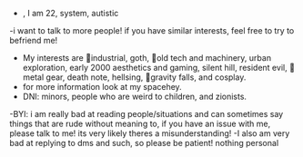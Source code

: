 - , I am 22, system, autistic

-i want to talk to more people! if you have similar interests, feel free to try to befriend me!



- My interests are 🤍industrial, goth, 🤍old tech and machinery, urban exploration, early 2000 aesthetics and gaming, silent hill, resident evil, 🤍metal gear, death note, hellsing, 🤍gravity falls, and cosplay.
- for more information look at my spacehey. 
- DNI: minors, people who are weird to children, and zionists.
  
-BYI: i am really bad at reading people/situations and can sometimes say things that are rude without meaning to, if you have an issue with me, please talk to me! its very likely theres a misunderstanding!
-I also am very bad at replying to dms and such, so please be patient! nothing personal

<!---
industrialgoth/industrialgoth is a ✨ special ✨ repository because its `README.md` (this file) appears on your GitHub profile.
You can click the Preview link to take a look at your changes.
--->
